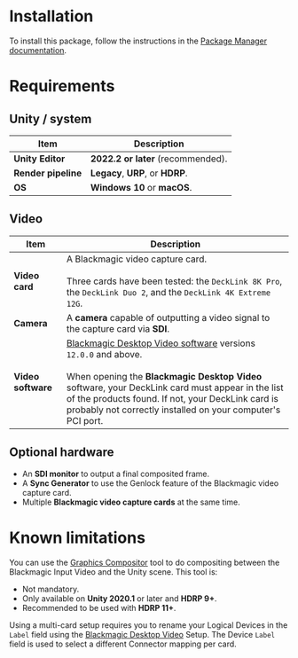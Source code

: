 # Installation

To install this package, follow the instructions in the [Package Manager documentation](https://docs.unity3d.com/Manual/upm-ui-install.html).

# Requirements

## Unity / system

|Item |Description |
|--|--|
| **Unity Editor**| **2022.2 or later** (recommended).|
| **Render pipeline**| **Legacy**, **URP**, or **HDRP**.|
|**OS** | **Windows 10** or **macOS**.|

## Video

| Item| Description|
|--|--|
| **Video card**| A Blackmagic video capture card.<br /><br /> Three cards have been tested: the `DeckLink 8K Pro`, the `DeckLink Duo 2`, and the `DeckLink 4K Extreme 12G`.|
| **Camera**| A **camera** capable of outputting a video signal to the capture card via **SDI**.|
| **Video software**|[Blackmagic Desktop Video software](https://www.blackmagicdesign.com/developer/product/capture-and-playback) versions `12.0.0` and above. <br /><br />When opening the **Blackmagic Desktop Video** software, your DeckLink card must appear in the list of the products found. If not, your DeckLink card is probably not correctly installed on your computer's PCI port.|

## Optional hardware

* An **SDI monitor** to output a final composited frame.
* A **Sync Generator** to use the Genlock feature of the Blackmagic video capture card.
* Multiple **Blackmagic video capture cards** at the same time.


# Known limitations

 You can use the [Graphics Compositor](https://docs.unity3d.com/Packages/com.unity.render-pipelines.high-definition@10.2/manual/Compositor-User-Guide.html) tool to do compositing between the Blackmagic Input Video and the Unity scene. This tool is:
 
* Not mandatory.
* Only available on **Unity 2020.1** or later and **HDRP 9+**. 
* Recommended to be used with **HDRP 11+**.

Using a multi-card setup requires you to rename your Logical Devices in the `Label` field using the [Blackmagic Desktop Video](https://www.blackmagicdesign.com/developer/product/capture-and-playback) Setup. The Device `Label` field is used to select a different Connector mapping per card.
